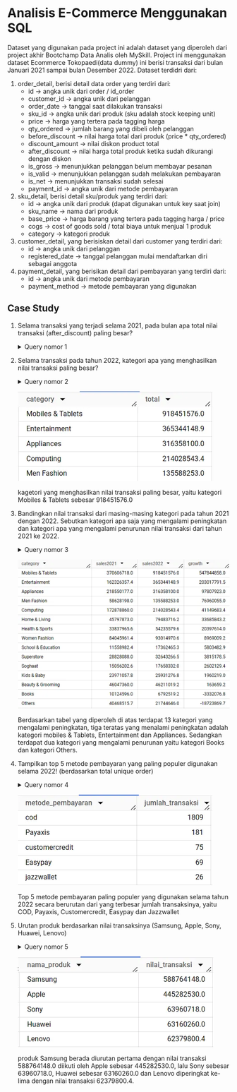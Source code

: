 # Analisis E-Commerce Menggunakan SQL

Dataset yang digunakan pada project ini adalah dataset yang diperoleh dari project akhir Bootchamp Data Analis oleh MySkill. Project ini menggunakan dataset Ecommerce Tokopaedi(data dummy) ini berisi transaksi dari bulan Januari 2021 sampai bulan Desember 2022. Dataset terdidri dari:
1.  order_detail, berisi detail data order yang terdiri dari:
      * id → angka unik dari order / id_order
      * customer_id → angka unik dari pelanggan
      * order_date → tanggal saat dilakukan transaksi
      * sku_id → angka unik dari produk (sku adalah stock keeping unit)
      * price → harga yang tertera pada tagging harga
      * qty_ordered → jumlah barang yang dibeli oleh pelanggan
      * before_discount → nilai harga total dari produk (price * qty_ordered)
      * discount_amount → nilai diskon product total
      * after_discount → nilai harga total produk ketika sudah dikurangi dengan diskon
      * is_gross → menunjukkan pelanggan belum membayar pesanan
      * is_valid → menunjukkan pelanggan sudah melakukan pembayaran
      * is_net → menunjukkan transaksi sudah selesai
      * payment_id → angka unik dari metode pembayaran
2.  sku_detail, berisi detail sku/produk yang terdiri dari:
      * id → angka unik dari produk (dapat digunakan untuk key saat join)
      * sku_name → nama dari produk
      * base_price → harga barang yang tertera pada tagging harga / price
      * cogs → cost of goods sold / total biaya untuk menjual 1 produk
      * category → kategori produk
3.  customer_detail, yang berisiskan detail dari customer yang terdiri dari:
      * id → angka unik dari pelanggan
      * registered_date → tanggal pelanggan mulai mendaftarkan diri sebagai anggota
4.  payment_detail, yang berisikan detail dari pembayaran yang terdiri dari:
      * id → angka unik dari metode pembayaran
      * payment_method → metode pembayaran yang digunakan

  ## Case Study
  1. Selama transaksi yang terjadi selama 2021, pada bulan apa total nilai transaksi (after_discount) paling besar?
     <details>
     <summary>Query nomor 1 </summary>
     ``` sql
     select 
            format_date("%B", date(order_date)) as bulan,
            sum(after_discount) as total_sales
     from `latihan-sql-1-399313.tokopaedi.order_detail`
     where
       is_valid=1 
       and extract(year from order_date) = 2021
     group by 1
     order by 2 desc
     limit 5;
     ```
     <details>
     
     ![](Images/no1_study_case.png)
     
     Berdasarkan tabel yang telah didapat, pada tahun 2021 nilai transaksi paling besar berada pada bulan Agustus sebesar      227862744.0
     
  2. Selama transaksi pada tahun 2022, kategori apa yang menghasilkan nilai transaksi paling besar?
     <details>
     <summary>Query nomor 2</summary>
     select 
       sd.category,
       round(sum(od.after_discount),2) total
     from `latihan-sql-1-399313.tokopaedi.order_detail` as od
     left join `latihan-sql-1-399313.tokopaedi.sku_detail` as sd
     on od.sku_id=sd.id
     where
       is_valid=1
       and extract(year from order_date)= 2022
     group by 1
     order by 2 desc
     limit 5;
     </details>

     ![](Images/no2_study_case.png)
     
     kagetori yang menghasilkan nilai transaksi paling besar, yaitu kategori Mobiles & Tablets sebesar 918451576.0
     
 3. Bandingkan nilai transaksi dari masing-masing kategori pada tahun 2021 dengan 2022. Sebutkan kategori apa saja yang         mengalami peningkatan dan kategori apa yang mengalami penurunan nilai transaksi dari tahun 2021 ke 2022.
     <details>
          <summary>Query nomor 3</summary>
     ''' sql
          with data as(
            select
              sd.category as category,
              sum(case when extract(year from order_date)=2022 then od.after_discount else 0 end) as sales_2022,
              sum(case when extract(year from order_date) =2021 then od.after_discount else 0 end) as sales_2021
            from `latihan-sql-1-399313.tokopaedi.order_detail` as od
            left join `latihan-sql-1-399313.tokopaedi.sku_detail` as sd
            on od.sku_id = sd.id
            where
              is_valid=1
            group by 1
          )
          select 
            category,
            round(sales_2021, 1) sales2021,
            round(sales_2022, 1) sales2022,
            round(sales_2022-sales_2021,1) as growth
          from data
          order by 4 desc;
     </details>
     
     ![](Images/no3_study_case.png)
     
     Berdasarkan tabel yang diperoleh di atas terdapat 13 kategori yang mengalami peningkatan, tiga teratas yang menalami        peningkatan adalah kategori mobiles & Tablets, Entertainment dan Appliances. Sedangkan terdapat dua kategori yang           mengalami penurunan yaitu kategori Books dan kategori Others.

  4. Tampilkan top 5 metode pembayaran yang paling populer digunakan selama 2022! (berdasarkan total unique order)
     <details>
          <summary>Query nomor 4</summary>
     ``` sql
          select 
            pd.payment_method as metode_pembayaran,
            count(distinct od.id) as jumlah_transaksi
          from `latihan-sql-1-399313.tokopaedi.order_detail` as od
          left join `latihan-sql-1-399313.tokopaedi.payment_detail` as pd
          on (od.payment_id = pd.id)
          where
            is_valid=1
            and extract(year from order_date)=2022
          group by 1
          order by 2 desc
          limit 5;
     ```
     </details>
     
     ![](Images/no4_study_case.png)
     
     Top 5 metode pembayaran paling populer yang digunakan selama tahun 2022 secara berurutan dari yang terbesar jumlah          transaksinya, yaitu COD, Payaxis, Customercredit, Easypay dan Jazzwallet

5.  Urutan produk berdasarkan nilai transaksinya (Samsung, Apple, Sony, Huawei, Lenovo)
     <details>
          <summary>Query nomor 5</summary>
     ``` sql
          with a as
            (select
            case
              when lower(sd.sku_name) like '%samsung%' then 'Samsung'
              when lower(sd.sku_name) like '%iphone%' or lower(sd.sku_name) like '%ipad%' 
              or lower(sd.sku_name) like '%macbook%' or lower(sd.sku_name) like '%apple%' then 'Apple'
              when lower(sd.sku_name) like '%sony%' then 'Sony'
              when lower(sd.sku_name) like '%huawei%'then 'Huawei'
              when lower(sd.sku_name) like '%lenovo%' then 'Lenovo'
              else 'lainnya'
              end as nama_produk,
            sum(od.after_discount) as nilai_transaksi
            from `latihan-sql-1-399313.tokopaedi.order_detail` as od
            join `latihan-sql-1-399313.tokopaedi.sku_detail` as sd
            on od.sku_id = sd.id
            where
              is_valid=1
            group by 1
            )
            select nama_produk, nilai_transaksi
            from a
            where nama_produk != 'lainnya'
            order by 2 desc;
     ```
     </details>
     
     ![](Images/no5_study_case.png)
     
     produk Samsung berada diurutan pertama dengan nilai transaksi 588764148.0 diikuti oleh Apple sebesar 445282530.0, lalu      Sony sebesar 63960718.0, Huawei sebesar 63160260.0 dan Lenovo diperingkat ke-lima dengan nilai transaksi 62379800.4.
